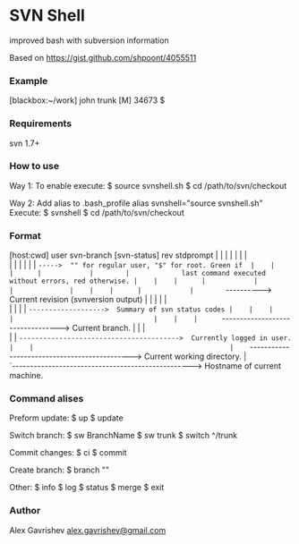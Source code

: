 # SVN Shell

improved bash with subversion information

Based on https://gist.github.com/shpoont/4055511

### Example
   [blackbox:~/work] john trunk [M] 34673 $
 
### Requirements
   svn 1.7+

### How to use
Way 1:
 To enable execute:
    $ source svnshell.sh
    $ cd /path/to/svn/checkout

Way 2:
  Add alias to .bash_profile
    alias svnshell="source svnshell.sh"
  Execute:
    $ svnshell
    $ cd /path/to/svn/checkout

### Format
   [host:cwd] user svn-branch [svn-status] rev stdprompt
     |    |    |      |            |        |    |        
     |    |    |      |            |        |    `----->  "" for regular user, "$" for root. Green if 
     |    |    |      |            |        |             last command executed without errors, red otherwise.
     |    |    |      |            |        |             
     |    |    |      |            |        `---------->  Current revision (svnversion output)
     |    |    |      |            |                     
     |    |    |      |            `------------------->  Summary of svn status codes
     |    |    |      |                                  
     |    |    |      `--------------------------------->  Current branch.
     |    |    |                                           
     |    |    `---------------------------------------->  Currently logged in user.
     |    |                                                
     |    `--------------------------------------------->  Current working directory.
     |                                                     
     `-------------------------------------------------->  Hostname of current machine.

### Command alises

  Preform update:
  $ up
  $ update

  Switch branch:
  $ sw BranchName
  $ sw trunk
  $ switch ^/trunk

  Commit changes:
  $ ci
  $ commit

  Create branch:
  $ branch <BranchName> "<Message>"

  Other:
  $ info
  $ log
  $ status
  $ merge
  $ exit

### Author
 Alex Gavrishev <alex.gavrishev@gmail.com>


